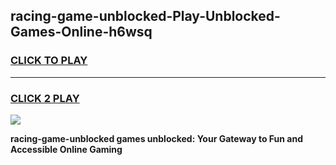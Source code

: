 
## racing-game-unblocked-Play-Unblocked-Games-Online-h6wsq
<h3>
<a href="https://premium76.site?title=racing-game-unblocked&ref=24A">CLICK TO PLAY</a></h3>
<hr>

<h3>
<a href="https://premium76.site?title=racing-game-unblocked&ref=24A">CLICK 2 PLAY</a>
  
</h3>

<a href="https://premium76.site?title=racing-game-unblocked&ref=24A"><img src="https://clearcache.store/games.png"></a>


**racing-game-unblocked games unblocked: Your Gateway to Fun and Accessible Online Gaming**
